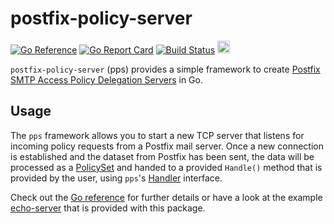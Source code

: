 # postfix-policy-server
[![Go Reference](https://pkg.go.dev/badge/github.com/wneessen/postfix-policy-server.svg)](https://pkg.go.dev/github.com/wneessen/postfix-policy-server) [![Go Report Card](https://goreportcard.com/badge/github.com/wneessen/postfix-policy-server)](https://goreportcard.com/report/github.com/wneessen/postfix-policy-server) [![Build Status](https://api.cirrus-ci.com/github/wneessen/postfix-policy-server.svg)](https://cirrus-ci.com/github/wneessen/postfix-policy-server) <a href="https://ko-fi.com/D1D24V9IX"><img src="https://uploads-ssl.webflow.com/5c14e387dab576fe667689cf/5cbed8a4ae2b88347c06c923_BuyMeACoffee_blue.png" height="20" alt="buy ma a coffee"></a>

`postfix-policy-server` (pps) provides a simple framework to create 
[Postfix SMTP Access Policy Delegation Servers](http://www.postfix.org/SMTPD_POLICY_README.html) in Go.

## Usage
The `pps` framework allows you to start a new TCP server that listens for incoming policy requests from
a Postfix mail server. Once a new connection is established and the dataset from Postfix has been sent, 
the data will be processed as a [PolicySet](https://pkg.go.dev/github.com/wneessen/postfix-policy-server#PolicySet) 
and handed to a provided `Handle()` method that is provided by the user, using `pps`'s 
[Handler](https://pkg.go.dev/github.com/wneessen/postfix-policy-server#Handler) interface.

Check out the [Go reference](https://pkg.go.dev/github.com/wneessen/postfix-policy-server) for further
details or have a look at the example [echo-server](example-code/echo-server) that is provided with this package.